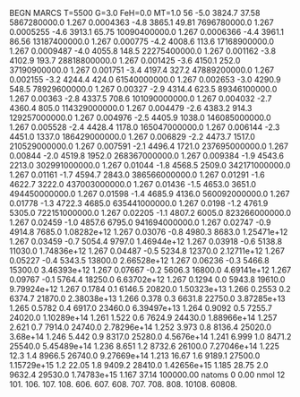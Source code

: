 BEGN
MARCS T=5500 G=3.0 FeH=0.0 MT=1.0
                  56
-5.0 3824.7 37.58 5867280000.0 1.267 0.0004363 
-4.8 3865.1 49.81 7696780000.0 1.267 0.0005255 
-4.6 3913.1 65.75 10090400000.0 1.267 0.0006366 
-4.4 3961.1 86.56 13187400000.0 1.267 0.000775 
-4.2 4008.6 113.6 17168900000.0 1.267 0.0009487 
-4.0 4055.8 148.5 22275400000.0 1.267 0.001162 
-3.8 4102.9 193.7 28818800000.0 1.267 0.001425 
-3.6 4150.1 252.0 37190900000.0 1.267 0.001751 
-3.4 4197.4 327.2 47889200000.0 1.267 0.002155 
-3.2 4244.4 424.0 61540000000.0 1.267 0.002653 
-3.0 4290.9 548.5 78929600000.0 1.267 0.00327 
-2.9 4314.4 623.5 89346100000.0 1.267 0.00363 
-2.8 4337.5 708.6 101090000000.0 1.267 0.004032 
-2.7 4360.4 805.0 114329000000.0 1.267 0.004479 
-2.6 4383.2 914.3 129257000000.0 1.267 0.004976 
-2.5 4405.9 1038.0 146085000000.0 1.267 0.005528 
-2.4 4428.4 1178.0 165047000000.0 1.267 0.006144 
-2.3 4451.0 1337.0 186429000000.0 1.267 0.006829 
-2.2 4473.7 1517.0 210529000000.0 1.267 0.007591 
-2.1 4496.4 1721.0 237695000000.0 1.267 0.00844 
-2.0 4519.8 1952.0 268367000000.0 1.267 0.009384 
-1.9 4543.6 2213.0 302991000000.0 1.267 0.01044 
-1.8 4568.5 2509.0 342171000000.0 1.267 0.01161 
-1.7 4594.7 2843.0 386566000000.0 1.267 0.01291 
-1.6 4622.7 3222.0 437003000000.0 1.267 0.01436 
-1.5 4653.0 3651.0 494450000000.0 1.267 0.01598 
-1.4 4685.9 4136.0 560092000000.0 1.267 0.01778 
-1.3 4722.3 4685.0 635441000000.0 1.267 0.0198 
-1.2 4761.9 5305.0 722151000000.0 1.267 0.02205 
-1.1 4807.2 6005.0 823266000000.0 1.267 0.02459 
-1.0 4857.6 6795.0 941694000000.0 1.267 0.02747 
-0.9 4914.8 7685.0 1.08282e+12 1.267 0.03076 
-0.8 4980.3 8683.0 1.25471e+12 1.267 0.03459 
-0.7 5054.4 9797.0 1.46944e+12 1.267 0.03918 
-0.6 5138.8 11030.0 1.74836e+12 1.267 0.04487 
-0.5 5234.8 12370.0 2.12711e+12 1.267 0.05227 
-0.4 5343.5 13800.0 2.66528e+12 1.267 0.06236 
-0.3 5466.8 15300.0 3.46393e+12 1.267 0.07667 
-0.2 5606.3 16800.0 4.69141e+12 1.267 0.09767 
-0.1 5764.4 18250.0 6.63702e+12 1.267 0.1294 
0.0 5943.8 19610.0 9.79924e+12 1.267 0.1784 
0.1 6146.5 20820.0 1.50323e+13 1.266 0.2553 
0.2 6374.7 21870.0 2.38038e+13 1.266 0.378 
0.3 6631.8 22750.0 3.87285e+13 1.265 0.5782 
0.4 6917.0 23460.0 6.39497e+13 1.264 0.9092 
0.5 7255.7 24020.0 1.10289e+14 1.261 1.522 
0.6 7624.9 24430.0 1.88966e+14 1.257 2.621 
0.7 7914.0 24740.0 2.78296e+14 1.252 3.973 
0.8 8136.4 25020.0 3.68e+14 1.246 5.442 
0.9 8317.0 25280.0 4.5676e+14 1.241 6.999 
1.0 8471.2 25540.0 5.45489e+14 1.236 8.651 
1.2 8732.6 26100.0 7.27046e+14 1.225 12.3 
1.4 8966.5 26740.0 9.27669e+14 1.213 16.67 
1.6 9189.1 27500.0 1.15729e+15 1.2 22.05 
1.8 9409.2 28410.0 1.42656e+15 1.185 28.75 
2.0 9632.4 29530.0 1.74783e+15 1.167 37.14 
100000.00
natoms              0      0.00
nmol          12
          101.         106.       107.      108.         606.        607.        608.
          707.         708.       808.    10108.       60808.
